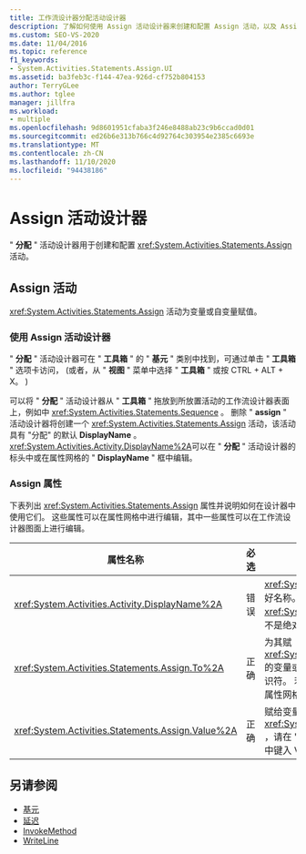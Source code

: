 ```yaml
---
title: 工作流设计器分配活动设计器
description: 了解如何使用 Assign 活动设计器来创建和配置 Assign 活动，以及 Assign 活动如何为变量或参数赋值。
ms.custom: SEO-VS-2020
ms.date: 11/04/2016
ms.topic: reference
f1_keywords:
- System.Activities.Statements.Assign.UI
ms.assetid: ba3feb3c-f144-47ea-926d-cf752b804153
author: TerryGLee
ms.author: tglee
manager: jillfra
ms.workload:
- multiple
ms.openlocfilehash: 9d8601951cfaba3f246e8488ab23c9b6ccad0d01
ms.sourcegitcommit: ed26b6e313b766c4d92764c303954e2385c6693e
ms.translationtype: MT
ms.contentlocale: zh-CN
ms.lasthandoff: 11/10/2020
ms.locfileid: "94438186"
---
```

# <a name="assign-activity-designer"></a>Assign 活动设计器

" **分配** " 活动设计器用于创建和配置 <xref:System.Activities.Statements.Assign> 活动。

## <a name="the-assign-activity"></a>Assign 活动

<xref:System.Activities.Statements.Assign> 活动为变量或自变量赋值。

### <a name="using-the-assign-activity-designer"></a>使用 Assign 活动设计器

" **分配** " 活动设计器可在 " **工具箱** " 的 " **基元** " 类别中找到，可通过单击 " **工具箱** " 选项卡访问， (或者，从 " **视图** " 菜单中选择 " **工具箱** " 或按 CTRL + ALT + X。 ) 

可以将 " **分配** " 活动设计器从 " **工具箱** " 拖放到所放置活动的工作流设计器表面上，例如中 <xref:System.Activities.Statements.Sequence> 。 删除 " **assign** " 活动设计器将创建一个 <xref:System.Activities.Statements.Assign> 活动，该活动具有 "分配" 的默认 **DisplayName** 。 <xref:System.Activities.Activity.DisplayName%2A>可以在 " **分配** " 活动设计器的标头中或在属性网格的 " **DisplayName** " 框中编辑。

### <a name="the-assign-properties"></a>Assign 属性

下表列出 <xref:System.Activities.Statements.Assign> 属性并说明如何在设计器中使用它们。 这些属性可以在属性网格中进行编辑，其中一些属性可以在工作流设计器图面上进行编辑。

|属性名称|必选|使用情况|
|-|--------------|-|
|<xref:System.Activities.Activity.DisplayName%2A>|错误|<xref:System.Activities.Statements.Assign> 活动的友好名称。 默认值为 Assign。 虽然 <xref:System.Activities.Activity.DisplayName%2A> 值不是绝对必需的，但最好使用该属性值。|
|<xref:System.Activities.Statements.Assign.To%2A>|正确|为其赋 <xref:System.Activities.Statements.Assign.Value%2A> 的变量或自变量。 该值必须是有效的 Visual Basic 标识符。 若要设置属性，请在 " **Assign** " 活动设计器或属性网格中的 " **To** " 框中键入 Visual Basic 表达式。|
|<xref:System.Activities.Statements.Assign.Value%2A>|正确|赋给变量的值。 若要设置 <xref:System.Activities.Statements.Assign.Value%2A> ，请在 " **Assign** " 活动设计器或属性网格中的 " **值** " 框中键入 Visual Basic 表达式。|

## <a name="see-also"></a>另请参阅

- [基元](../workflow-designer/primitives-activity-designers.md)
- [延迟](../workflow-designer/delay-activity-designer.md)
- [InvokeMethod](../workflow-designer/invokemethod-activity-designer.md)
- [WriteLine](../workflow-designer/writeline-activity-designer.md)